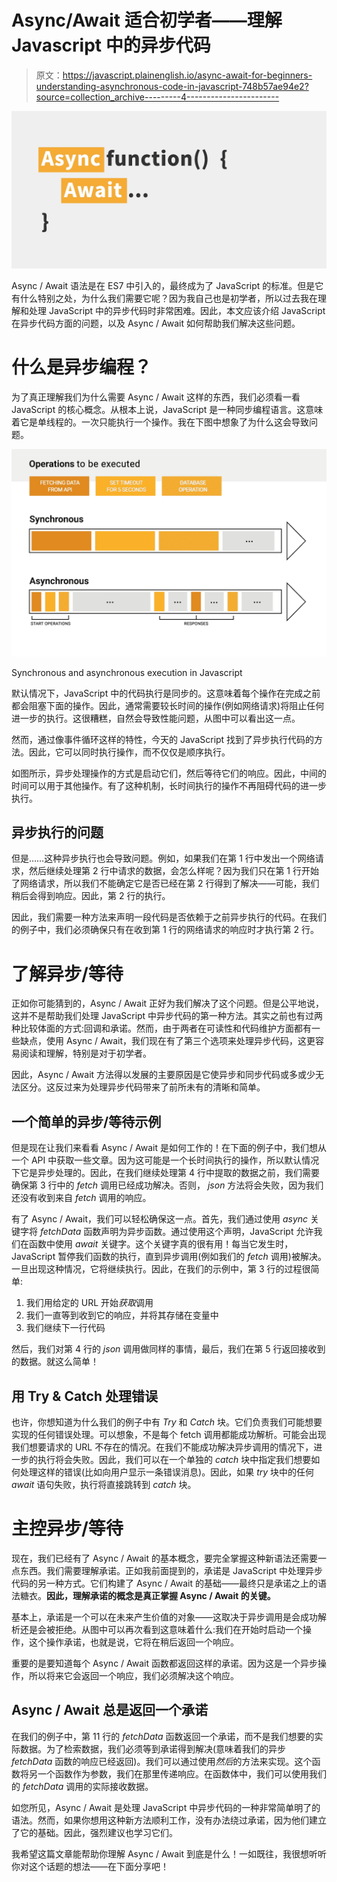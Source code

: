 # Async/Await 适合初学者——理解 Javascript 中的异步代码

> 原文：<https://javascript.plainenglish.io/async-await-for-beginners-understanding-asynchronous-code-in-javascript-748b57ae94e2?source=collection_archive---------4----------------------->

![](img/3a211a150646d693b57b9a24ecb4fc23.png)

Async / Await 语法是在 ES7 中引入的，最终成为了 JavaScript 的标准。但是它有什么特别之处，为什么我们需要它呢？因为我自己也是初学者，所以过去我在理解和处理 JavaScript 中的异步代码时非常困难。因此，本文应该介绍 JavaScript 在异步代码方面的问题，以及 Async / Await 如何帮助我们解决这些问题。

# 什么是异步编程？

为了真正理解我们为什么需要 Async / Await 这样的东西，我们必须看一看 JavaScript 的核心概念。从根本上说，JavaScript 是一种同步编程语言。这意味着它是单线程的。一次只能执行一个操作。我在下图中想象了为什么这会导致问题。

![](img/c2ed28fc8dd0ce73518e43de3559618a.png)

Synchronous and asynchronous execution in Javascript

默认情况下，JavaScript 中的代码执行是同步的。这意味着每个操作在完成之前都会阻塞下面的操作。因此，通常需要较长时间的操作(例如网络请求)将阻止任何进一步的执行。这很糟糕，自然会导致性能问题，从图中可以看出这一点。

然而，通过像事件循环这样的特性，今天的 JavaScript 找到了异步执行代码的方法。因此，它可以同时执行操作，而不仅仅是顺序执行。

如图所示，异步处理操作的方式是启动它们，然后等待它们的响应。因此，中间的时间可以用于其他操作。有了这种机制，长时间执行的操作不再阻碍代码的进一步执行。

## 异步执行的问题

但是……这种异步执行也会导致问题。例如，如果我们在第 1 行中发出一个网络请求，然后继续处理第 2 行中请求的数据，会怎么样呢？因为我们只在第 1 行开始了网络请求，所以我们不能确定它是否已经在第 2 行得到了解决——可能，我们稍后会得到响应。因此，第 2 行的执行。

因此，我们需要一种方法来声明一段代码是否依赖于之前异步执行的代码。在我们的例子中，我们必须确保只有在收到第 1 行的网络请求的响应时才执行第 2 行。

# 了解异步/等待

正如你可能猜到的，Async / Await 正好为我们解决了这个问题。但是公平地说，这并不是帮助我们处理 JavaScript 中异步代码的第一种方法。其实之前也有过两种比较体面的方式:回调和承诺。然而，由于两者在可读性和代码维护方面都有一些缺点，使用 Async / Await，我们现在有了第三个选项来处理异步代码，这更容易阅读和理解，特别是对于初学者。

因此，Async / Await 方法得以发展的主要原因是它使异步和同步代码或多或少无法区分。这反过来为处理异步代码带来了前所未有的清晰和简单。

## 一个简单的异步/等待示例

但是现在让我们来看看 Async / Await 是如何工作的！在下面的例子中，我们想从一个 API 中获取一些文章。因为这可能是一个长时间执行的操作，所以默认情况下它是异步处理的。因此，在我们继续处理第 4 行中提取的数据之前，我们需要确保第 3 行中的 *fetch* 调用已经成功解决。否则， *json* 方法将会失败，因为我们还没有收到来自 *fetch* 调用的响应。

有了 Async / Await，我们可以轻松确保这一点。首先，我们通过使用 *async* 关键字将 *fetchData* 函数声明为异步函数。通过使用这个声明，JavaScript 允许我们在函数中使用 *await* 关键字。这个关键字真的很有用！每当它发生时，JavaScript 暂停我们函数的执行，直到异步调用(例如我们的 *fetch* 调用)被解决。一旦出现这种情况，它将继续执行。因此，在我们的示例中，第 3 行的过程很简单:

1.  我们用给定的 URL 开始*获取*调用
2.  我们一直等到收到它的响应，并将其存储在变量中
3.  我们继续下一行代码

然后，我们对第 4 行的 *json* 调用做同样的事情，最后，我们在第 5 行返回接收到的数据。就这么简单！

## 用 Try & Catch 处理错误

也许，你想知道为什么我们的例子中有 *Try* 和 *Catch* 块。它们负责我们可能想要实现的任何错误处理。可以想象，不是每个 fetch 调用都能成功解析。可能会出现我们想要请求的 URL 不存在的情况。在我们不能成功解决异步调用的情况下，进一步的执行将会失败。因此，我们可以在一个单独的 *catch* 块中指定我们想要如何处理这样的错误(比如向用户显示一条错误消息)。因此，如果 *try* 块中的任何 *await* 语句失败，执行将直接跳转到 *catch* 块。

# 主控异步/等待

现在，我们已经有了 Async / Await 的基本概念，要完全掌握这种新语法还需要一点东西。我们需要理解承诺。正如我前面提到的，承诺是 JavaScript 中处理异步代码的另一种方式。它们构建了 Async / Await 的基础——最终只是承诺之上的语法糖衣。**因此，理解承诺的概念是真正掌握 Async / Await 的关键。**

基本上，承诺是一个可以在未来产生价值的对象——这取决于异步调用是会成功解析还是会被拒绝。从图中可以再次看到这意味着什么:我们在开始时启动一个操作，这个操作承诺，也就是说，它将在稍后返回一个响应。

重要的是要知道每个 Async / Await 函数都返回这样的承诺。因为这是一个异步操作，所以将来它会返回一个响应，我们必须解决这个响应。

## Async / Await 总是返回一个承诺

在我们的例子中，第 11 行的 *fetchData* 函数返回一个承诺，而不是我们想要的实际数据。为了检索数据，我们必须等到承诺得到解决(意味着我们的异步 *fetchData* 函数的响应已经返回)。我们可以通过使用*然后*的方法来实现。这个函数将另一个函数作为参数，我们在那里传递响应。在函数体中，我们可以使用我们的 *fetchData* 调用的实际接收数据。

如您所见，Async / Await 是处理 JavaScript 中异步代码的一种非常简单明了的语法。然而，如果你想用这种新方法顺利工作，没有办法绕过承诺，因为他们建立了它的基础。因此，强烈建议也学习它们。

我希望这篇文章能帮助你理解 Async / Await 到底是什么！一如既往，我很想听听你对这个话题的想法——在下面分享吧！